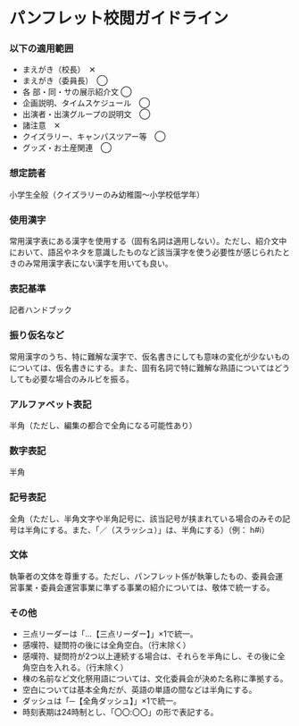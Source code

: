 # パンフレット校閲ガイドライン

### 以下の適用範囲
- まえがき（校長）　✕
- まえがき（委員長）　◯
- 各 部・同・サの展示紹介文    ◯
- 企画説明、タイムスケジュール　◯
- 出演者・出演グループの説明文　◯
- 諸注意　✕
- クイズラリー、キャンパスツアー等　◯
- グッズ・お土産関連　◯

### 想定読者
小学生全般（クイズラリーのみ幼稚園～小学校低学年）

### 使用漢字
常用漢字表にある漢字を使用する（固有名詞は適用しない）。ただし、紹介文中において、語呂やネタを意識したものなど該当漢字を使う必要性が感じられたときのみ常用漢字表にない漢字を用いても良い。

### 表記基準
記者ハンドブック

### 振り仮名など
常用漢字のうち、特に難解な漢字で、仮名書きにしても意味の変化が少ないものについては、仮名書きにする。また、固有名詞で特に難解な熟語についてはどうしても必要な場合のみルビを振る。

### アルファベット表記
半角（ただし、編集の都合で全角になる可能性あり）

### 数字表記
半角

### 記号表記
全角（ただし、半角文字や半角記号に、該当記号が挟まれている場合のみその記号は半角にする。また、「／（スラッシュ）」は、半角にする）（例： h#i）

### 文体
執筆者の文体を尊重する。ただし、パンフレット係が執筆したもの、委員会運営事業・委員会運営事業に準ずる事業の紹介については、敬体で統一する。

### その他
- 三点リーダーは「…【三点リーダー】」×1で統一。
- 感嘆符、疑問符の後には全角空白。（行末除く）
- 感嘆符、疑問符が2つ以上連続する場合は、それらを半角にし、その後に全角空白を入れる。（行末除く）
- 棟の名前など文化祭用語については、文化委員会が決めた名称に準拠する。
- 空白については基本全角だが、英語の単語の間などは半角にする。
- ダッシュは「─【全角ダッシュ】」×1で統一。
- 時刻表期は24時制とし、「〇〇:〇〇」の形で表記する。